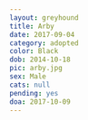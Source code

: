 ```yaml
---
layout: greyhound
title: Arby
date: 2017-09-04
category: adopted
color: Black
dob: 2014-10-18
pic: arby.jpg
sex: Male
cats: null
pending: yes
doa: 2017-10-09
---
```


